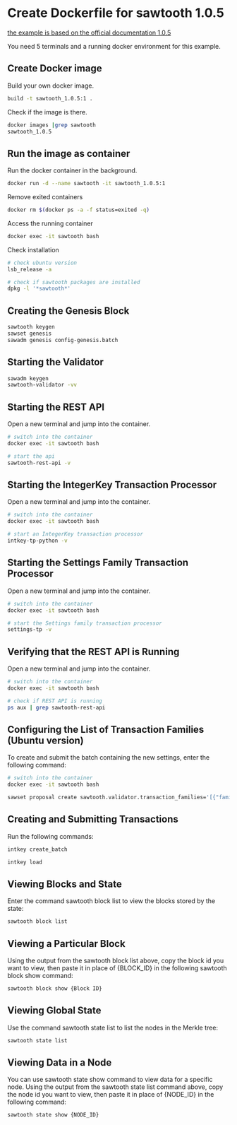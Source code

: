 # Create Dockerfile for sawtooth 1.0.5

[the example is based on the official documentation 1.0.5](https://sawtooth.hyperledger.org/docs/core/releases/1.0.5/app_developers_guide/ubuntu.html#installing-sawtooth)

You need 5 terminals and a running docker environment for this example.

## Create Docker image
Build your own docker image.
```bash
build -t sawtooth_1.0.5:1 .
```

Check if the image is there.
```bash
docker images |grep sawtooth
sawtooth_1.0.5
```

##  Run the image as container
Run the docker container in the background.
```bash
docker run -d --name sawtooth -it sawtooth_1.0.5:1
```

Remove exited containers
```bash
docker rm $(docker ps -a -f status=exited -q)
```

Access the running container
```bash
docker exec -it sawtooth bash
```

Check installation
```bash
# check ubuntu version
lsb_release -a

# check if sawtooth packages are installed
dpkg -l '*sawtooth*'
```

## Creating the Genesis Block

```bash
sawtooth keygen
sawset genesis
sawadm genesis config-genesis.batch
```

## Starting the Validator
```bash
sawadm keygen
sawtooth-validator -vv
```

## Starting the REST API
Open a new terminal and jump into the container.
```bash
# switch into the container
docker exec -it sawtooth bash

# start the api
sawtooth-rest-api -v
```

## Starting the IntegerKey Transaction Processor
Open a new terminal and jump into the container.
```bash 
# switch into the container
docker exec -it sawtooth bash

# start an IntegerKey transaction processor
intkey-tp-python -v
```

## Starting the Settings Family Transaction Processor
Open a new terminal and jump into the container.
```bash 
# switch into the container
docker exec -it sawtooth bash

# start the Settings family transaction processor
settings-tp -v
```

## Verifying that the REST API is Running
Open a new terminal and jump into the container.
```bash
# switch into the container
docker exec -it sawtooth bash

# check if REST API is running
ps aux | grep sawtooth-rest-api
```

## Configuring the List of Transaction Families (Ubuntu version)
To create and submit the batch containing the new settings, enter the following command:

```bash
# switch into the container
docker exec -it sawtooth bash

sawset proposal create sawtooth.validator.transaction_families='[{"family": "intkey", "version": "1.0"}, {"family":"sawtooth_settings", "version":"1.0"}]'
```

## Creating and Submitting Transactions

Run the following commands:
```bash 
intkey create_batch

intkey load
```

## Viewing Blocks and State
Enter the command sawtooth block list to view the blocks stored by the state:
```bash
sawtooth block list

```

## Viewing a Particular Block
Using the output from the sawtooth block list above, copy the block id you want to view, then paste it in place of {BLOCK_ID} in the following sawtooth block show command:
```bash 
sawtooth block show {Block ID}
```

## Viewing Global State
Use the command sawtooth state list to list the nodes in the Merkle tree:
```bash
sawtooth state list
```

## Viewing Data in a Node
You can use sawtooth state show command to view data for a specific node. Using the output from the sawtooth state list command above, copy the node id you want to view, then paste it in place of {NODE_ID} in the following command:
```bash
sawtooth state show {NODE_ID}
```
